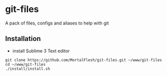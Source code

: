 git-files
=========
A pack of files, configs and aliases to help with git


## Installation

- install Sublime 3 Text editor

```
git clone https://github.com/MortalFlesh/git-files.git ~/www/git-files
cd ~/www/git-files
./install/install.sh
```

